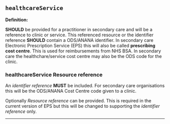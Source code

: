 ## `healthcareService`

<b>Definition:</b>

**SHOULD** be provided for a practitioner in secondary care and will be a reference to clinic or service. This referenced resource or the identifier reference **SHOULD** contain a ODS/ANANA identifier. In secondary care Electronic Prescription Service (EPS) this will also be called **prescribing cost centre**. This is used for reimbursements from NHS BSA. In secondary care the healthchare/service cost centre may also be the ODS code for the clinic.

### healthcareService Resource reference

An *identifier reference* **MUST** be included. For secondary care organisations this will be the ODS/ANANA Cost Centre code given to a clinic.

Optionally *Resource reference* can be provided. This is required in the current version of EPS but this will be changed to supporting the *identifier reference* only.

---

